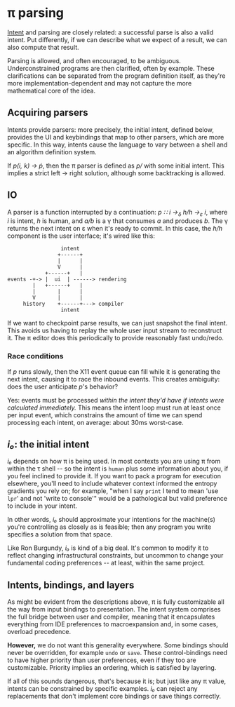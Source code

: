 # π parsing
[Intent](pi-intent.md) and parsing are closely related: a successful parse is also a valid intent. Put differently, if we can describe what we expect of a result, we can also compute that result.

Parsing is allowed, and often encouraged, to be ambiguous. Underconstrained programs are then clarified, often by example. These clarifications can be separated from the program definition itself, as they're more implementation-dependent and may not capture the more mathematical core of the idea.


## Acquiring parsers
Intents provide parsers: more precisely, the initial intent, defined below, provides the UI and keybindings that map to other parsers, which are more specific. In this way, intents cause the language to vary between a shell and an algorithm definition system.

If _p(i, k) → ṗ_, then the π parser is defined as _p/_ with some initial intent. This implies a strict left → right solution, although some backtracking is allowed.


## IO
A parser is a function interrupted by a continuation: _p ∷ i →<sub>δ</sub> h/h →<sub>ε</sub> i_, where _i_ is intent, _h_ is human, and _a/b_ is a γ that consumes _a_ and produces _b_. The γ returns the next intent on ε when it's ready to commit. In this case, the _h/h_ component is the user interface; it's wired like this:

```
                 intent
                +------+
                |      |
                V      |
            +------+   |
events -+-> |  ui  | ------> rendering
        |   +------+   |
        |       |      |
        V       |      |
     history    +------+---> compiler
                 intent
```

If we want to checkpoint parse results, we can just snapshot the final intent. This avoids us having to replay the whole user input stream to reconstruct it. The π editor does this periodically to provide reasonably fast undo/redo.


### Race conditions
If _p_ runs slowly, then the X11 event queue can fill while it is generating the next intent, causing it to race the inbound events. This creates ambiguity: does the user anticipate _p_'s behavior?

Yes: events must be processed _within the intent they'd have if intents were calculated immediately._ This means the intent loop must run at least once per input event, which constrains the amount of time we can spend processing each intent, on average: about 30ms worst-case.


## _i₀_: the initial intent
_i₀_ depends on how π is being used. In most contexts you are using π from within the τ shell -- so the intent is `human` plus some information about you, if you feel inclined to provide it. If you want to pack a program for execution elsewhere, you'll need to include whatever context informed the entropy gradients you rely on; for example, "when I say `print` I tend to mean 'use `lpr`' and not 'write to console'" would be a pathological but valid preference to include in your intent.

In other words, _i₀_ should approximate your intentions for the machine(s) you're controlling as closely as is feasible; then any program you write specifies a solution from that space.

Like Ron Burgundy, _i₀_ is kind of a big deal. It's common to modify it to reflect changing infrastructural constraints, but uncommon to change your fundamental coding preferences -- at least, within the same project.


## Intents, bindings, and layers
As might be evident from the descriptions above, π is fully customizable all the way from input bindings to presentation. The intent system comprises the full bridge between user and compiler, meaning that it encapsulates everything from IDE preferences to macroexpansion and, in some cases, overload precedence.

**However,** we do not want this generality everywhere. Some bindings should never be overridden, for example `undo` or `save`. These control-bindings need to have higher priority than user preferences, even if they too are customizable. Priority implies an ordering, which is satisfied by layering.

If all of this sounds dangerous, that's because it is; but just like any π value, intents can be constrained by specific examples. _i₀_ can reject any replacements that don't implement core bindings or save things correctly.
